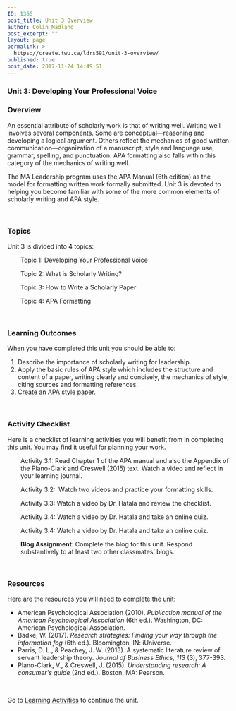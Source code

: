 ```yaml
---
ID: 1365
post_title: Unit 3 Overview
author: Colin Madland
post_excerpt: ""
layout: page
permalink: >
  https://create.twu.ca/ldrs591/unit-3-overview/
published: true
post_date: 2017-11-24 14:49:51
---
```

<h3>Unit 3: Developing Your Professional Voice</h3>
<h3>Overview</h3>
An essential attribute of scholarly work is that of writing well. Writing well involves several components. Some are conceptual—reasoning and developing a logical argument. Others reflect the mechanics of good written communication—organization of a manuscript, style and language use, grammar, spelling, and punctuation. APA formatting also falls within this category of the mechanics of writing well.

The MA Leadership program uses the APA Manual (6th edition) as the model for formatting written work formally submitted. Unit 3 is devoted to helping you become familiar with some of the more common elements of scholarly writing and APA style.

&nbsp;
<h3>Topics</h3>
Unit 3 is divided into 4 topics:
<p style="padding-left: 30px;">Topic 1: Developing Your Professional Voice</p>
<p style="padding-left: 30px;">Topic 2: What is Scholarly Writing?</p>
<p style="padding-left: 30px;">Topic 3: How to Write a Scholarly Paper</p>
<p style="padding-left: 30px;">Topic 4: APA Formatting</p>
&nbsp;
<h3>Learning Outcomes</h3>
When you have completed this unit you should be able to:<span style="color: #ff0000;"><strong> </strong></span>
<ol>
 	<li>Describe the importance of scholarly writing for leadership.</li>
 	<li>Apply the basic rules of APA style which includes the structure and content of a paper, writing clearly and concisely, the mechanics of style, citing sources and formatting references.</li>
 	<li>Create an APA style paper.</li>
</ol>
&nbsp;
<h3>Activity Checklist</h3>
Here is a checklist of learning activities you will benefit from in completing this unit. You may find it useful for planning your work.
<p style="padding-left: 30px;">Activity 3.1: Read Chapter 1 of the APA manual and also the Appendix of the Plano-Clark and Creswell (2015) text. Watch a video and reflect in your learning journal.</p>
<p style="padding-left: 30px;">Activity 3.2:  Watch two videos and practice your formatting skills.</p>
<p style="padding-left: 30px;">Activity 3.3: Watch a video by Dr. Hatala and review the checklist.</p>
<p style="padding-left: 30px;">Activity 3.4: Watch a video by Dr. Hatala and take an online quiz.</p>
<p style="padding-left: 30px;">Activity 3.4: Watch a video by Dr. Hatala and take an online quiz.</p>
<p style="padding-left: 30px;"><strong>Blog Assignment</strong>: Complete the blog for this unit. Respond substantively to at least two other classmates’ blogs.</p>
&nbsp;
<h3>Resources</h3>
Here are the resources you will need to complete the unit:
<ul>
 	<li>American Psychological Association (2010). <em>Publication manual of the American Psychological Association</em> (6th ed.). Washington, DC: American Psychological Association.</li>
 	<li>Badke, W. (2017). <em>Research strategies: Finding your way through the information fog</em> (6th ed.). Bloomington, IN: iUniverse.</li>
 	<li>Parris, D. L., &amp; Peachey, J. W. (2013). A systematic literature review of servant leadership theory. <em>Journal of Business Ethics, 113</em> (3), 377-393.</li>
 	<li>Plano-Clark, V., &amp; Creswell, J. (2015). <em>Understanding research: A consumer's guide</em> (2nd ed.). Boston, MA: Pearson.</li>
</ul>
&nbsp;

Go to <a href="https://create.twu.ca/ldrs591/unit-3-learning-activities/">Learning Activities</a> to continue the unit.